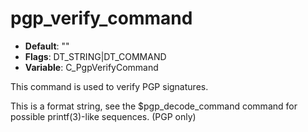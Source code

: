 # pgp_verify_command

- **Default**: ""
- **Flags**: DT_STRING|DT_COMMAND
- **Variable**: C_PgpVerifyCommand

This command is used to verify PGP signatures.

This is a format string, see the $pgp_decode_command command for
possible printf(3)-like sequences.
(PGP only)

